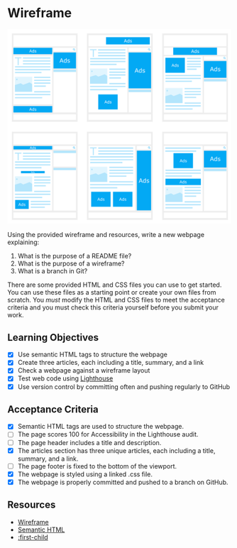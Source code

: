 # Wireframe

![Wireframe](./wireframe.png)

Using the provided wireframe and resources, write a new webpage explaining:

1. What is the purpose of a README file?
1. What is the purpose of a wireframe?
1. What is a branch in Git?

There are some provided HTML and CSS files you can use to get started. You can use these files as a starting point or create your own files from scratch. You _must_ modify the HTML and CSS files to meet the acceptance criteria and you must check this criteria yourself before you submit your work.

## Learning Objectives

<!--{{<objectives>}}>-->

- [X] Use semantic HTML tags to structure the webpage
- [X] Create three articles, each including a title, summary, and a link
- [x] Check a webpage against a wireframe layout
- [X] Test web code using [Lighthouse](https://programming.codeyourfuture.io/guides/testing/lighthouse)
- [X] Use version control by committing often and pushing regularly to GitHub
<!--{{</objectives>}}>-->

## Acceptance Criteria

- [X] Semantic HTML tags are used to structure the webpage.
- [ ] The page scores 100 for Accessibility in the Lighthouse audit.
- [ ] The page header includes a title and description.
- [X] The articles section has three unique articles, each including a title, summary, and a link.
- [ ] The page footer is fixed to the bottom of the viewport.
- [X] The webpage is styled using a linked .css file.
- [X] The webpage is properly committed and pushed to a branch on GitHub.

## Resources

- [Wireframe](https://www.productplan.com/glossary/wireframe/)
- [Semantic HTML](https://www.w3schools.com/html/html5_semantic_elements.asp)
- [:first-child](https://developer.mozilla.org/en-US/docs/Web/CSS/:first-child)
